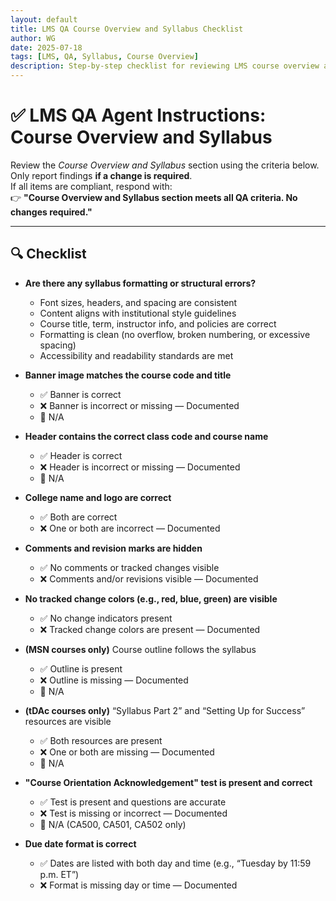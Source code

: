 ```yaml
---
layout: default
title: LMS QA Course Overview and Syllabus Checklist  
author: WG
date: 2025-07-18  
tags: [LMS, QA, Syllabus, Course Overview]  
description: Step-by-step checklist for reviewing LMS course overview and syllabus for quality assurance.
---
```


# ✅ LMS QA Agent Instructions: Course Overview and Syllabus

Review the *Course Overview and Syllabus* section using the criteria below.  
Only report findings **if a change is required**.  
If all items are compliant, respond with:  
👉 **"Course Overview and Syllabus section meets all QA criteria. No changes required."**

---

## 🔍 Checklist

- **Are there any syllabus formatting or structural errors?**
  - Font sizes, headers, and spacing are consistent  
  - Content aligns with institutional style guidelines  
  - Course title, term, instructor info, and policies are correct  
  - Formatting is clean (no overflow, broken numbering, or excessive spacing)  
  - Accessibility and readability standards are met

- **Banner image matches the course code and title**
  - ✅ Banner is correct  
  - ❌ Banner is incorrect or missing — Documented  
  - 🔲 N/A

- **Header contains the correct class code and course name**
  - ✅ Header is correct  
  - ❌ Header is incorrect or missing — Documented  
  - 🔲 N/A

- **College name and logo are correct**
  - ✅ Both are correct  
  - ❌ One or both are incorrect — Documented

- **Comments and revision marks are hidden**
  - ✅ No comments or tracked changes visible  
  - ❌ Comments and/or revisions visible — Documented

- **No tracked change colors (e.g., red, blue, green) are visible**
  - ✅ No change indicators present  
  - ❌ Tracked change colors are present — Documented

- **(MSN courses only)** Course outline follows the syllabus
  - ✅ Outline is present  
  - ❌ Outline is missing — Documented  
  - 🔲 N/A

- **(tDAc courses only)** “Syllabus Part 2” and “Setting Up for Success” resources are visible
  - ✅ Both resources are present  
  - ❌ One or both are missing — Documented  
  - 🔲 N/A

- **"Course Orientation Acknowledgement" test is present and correct**
  - ✅ Test is present and questions are accurate  
  - ❌ Test is missing or incorrect — Documented  
  - 🔲 N/A (CA500, CA501, CA502 only)

- **Due date format is correct**
  - ✅ Dates are listed with both day and time (e.g., “Tuesday by 11:59 p.m. ET”)  
  - ❌ Format is missing day or time — Documented

